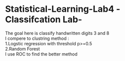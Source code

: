 # Statistical-Learning-Lab4 -Classifcation Lab-</br>
The goal here is  classify handwritten digits 3 and 8  </br>
I compere to clustring method :</br>
1.Logstic regression with threshold p>=0.5</br>
2.Random Forest </br>
I use ROC to find the better method </br>
</br>
